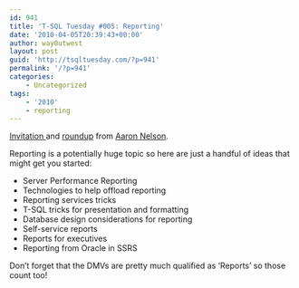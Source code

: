 ```yaml
---
id: 941
title: 'T-SQL Tuesday #005: Reporting'
date: '2010-04-05T20:39:43+00:00'
author: way0utwest
layout: post
guid: 'http://tsqltuesday.com/?p=941'
permalink: '/?p=941'
categories:
    - Uncategorized
tags:
    - '2010'
    - reporting
---
```


[Invitation ](http://sqlvariant.com/2010/04/t-sql-tuesday-005-reporting/)and [roundup](http://sqlvariant.com/2010/04/t-sql-tuesday-005-reporting-the-round-up/) from [Aaron Nelson](http://sqlvariant.com).

Reporting is a potentially huge topic so here are just a handful of ideas that might get you started:

- Server Performance Reporting
- Technologies to help offload reporting
- Reporting services tricks
- T-SQL tricks for presentation and formatting
- Database design considerations for reporting
- Self-service reports
- Reports for executives
- Reporting from Oracle in SSRS

Don’t forget that the DMVs are pretty much qualified as ‘Reports’ so those count too!